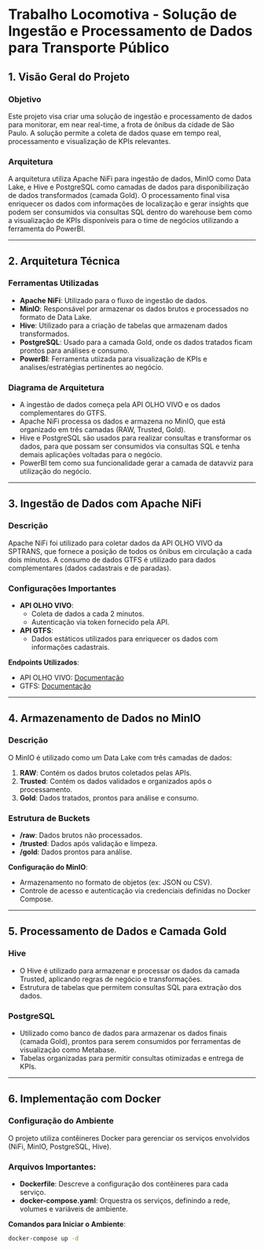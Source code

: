# Trabalho Locomotiva - Solução de Ingestão e Processamento de Dados para Transporte Público

## 1. Visão Geral do Projeto

### Objetivo
Este projeto visa criar uma solução de ingestão e processamento de dados para monitorar, em near real-time, a frota de ônibus da cidade de São Paulo. A solução permite a coleta de dados quase em tempo real, processamento e visualização de KPIs relevantes.

### Arquitetura
A arquitetura utiliza Apache NiFi para ingestão de dados, MinIO como Data Lake, e Hive e PostgreSQL como camadas de dados para disponibilização de dados transformados (camada Gold). O processamento final visa enriquecer os dados com informações de localização e gerar insights que podem ser consumidos via consultas SQL dentro do warehouse bem como a visualização de KPIs disponíveis para o time de negócios utilizando a ferramenta do PowerBI.

---

## 2. Arquitetura Técnica

### Ferramentas Utilizadas
- **Apache NiFi**: Utilizado para o fluxo de ingestão de dados.
- **MinIO**: Responsável por armazenar os dados brutos e processados no formato de Data Lake.
- **Hive**: Utilizado para a criação de tabelas que armazenam dados transformados.
- **PostgreSQL**: Usado para a camada Gold, onde os dados tratados ficam prontos para análises e consumo.
- **PowerBI**: Ferramenta utiizada para visualização de KPIs e analises/estratégias pertinentes ao negócio.

### Diagrama de Arquitetura
- A ingestão de dados começa pela API OLHO VIVO e os dados complementares do GTFS.
- Apache NiFi processa os dados e armazena no MinIO, que está organizado em três camadas (RAW, Trusted, Gold).
- Hive e PostgreSQL são usados para realizar consultas e transformar os dados, para que possam ser consumidos via consultas SQL e tenha demais aplicações voltadas para o negócio.
- PowerBI tem como sua funcionalidade gerar a camada de datavviz para utilização do negócio.

---

## 3. Ingestão de Dados com Apache NiFi

### Descrição
Apache NiFi foi utilizado para coletar dados da API OLHO VIVO da SPTRANS, que fornece a posição de todos os ônibus em circulação a cada dois minutos. 
A consumo de dados GTFS é utilizado para dados complementares (dados cadastrais e de paradas).

### Configurações Importantes
- **API OLHO VIVO**:
  - Coleta de dados a cada 2 minutos.
  - Autenticação via token fornecido pela API.
- **API GTFS**:
  - Dados estáticos utilizados para enriquecer os dados com informações cadastrais.

**Endpoints Utilizados**:
- API OLHO VIVO: [Documentação](https://www.sptrans.com.br/desenvolvedores/api-do-olho-vivo-guia-de-referencia/documentacao-api/)
- GTFS: [Documentação](https://gtfs.org/documentation/schedule/reference/)

---

## 4. Armazenamento de Dados no MinIO

### Descrição
O MinIO é utilizado como um Data Lake com três camadas de dados:
1. **RAW**: Contém os dados brutos coletados pelas APIs.
2. **Trusted**: Contém os dados validados e organizados após o processamento.
3. **Gold**: Dados tratados, prontos para análise e consumo.

### Estrutura de Buckets
- **/raw**: Dados brutos não processados.
- **/trusted**: Dados após validação e limpeza.
- **/gold**: Dados prontos para análise.

**Configuração do MinIO**:
- Armazenamento no formato de objetos (ex: JSON ou CSV).
- Controle de acesso e autenticação via credenciais definidas no Docker Compose.

---

## 5. Processamento de Dados e Camada Gold

### Hive
- O Hive é utilizado para armazenar e processar os dados da camada Trusted, aplicando regras de negócio e transformações.
- Estrutura de tabelas que permitem consultas SQL para extração dos dados.

### PostgreSQL
- Utilizado como banco de dados para armazenar os dados finais (camada Gold), prontos para serem consumidos por ferramentas de visualização como Metabase.
- Tabelas organizadas para permitir consultas otimizadas e entrega de KPIs.

---

## 6. Implementação com Docker

### Configuração do Ambiente
O projeto utiliza contêineres Docker para gerenciar os serviços envolvidos (NiFi, MinIO, PostgreSQL, Hive).

### Arquivos Importantes:
- **Dockerfile**: Descreve a configuração dos contêineres para cada serviço.
- **docker-compose.yaml**: Orquestra os serviços, definindo a rede, volumes e variáveis de ambiente.

**Comandos para Iniciar o Ambiente**:
```bash
docker-compose up -d
